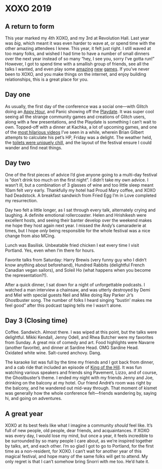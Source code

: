 # XOXO 2019

## A return to form

This year marked my 4th XOXO, and my 3rd at Revolution Hall. Last year was _big_, which meant it was even harder to wave at, or spend time with the other amazing attendees I knew. This year, it felt just right. I still waved at too many folks, and wished I had time to have a number of small dinners over the next year instead of so many “hey, I see you, sorry I’ve gotta run!” However, I got to spend time with a smallish group of friends, see all the talks I wanted, and even play some [amazing](http://www.killerqueenblack.com) [new](https://www.youtube.com/watch?v=IJ_I8SSVKto) [games](https://play.date).
If you’ve never been to XOXO, and you make things on the internet, and enjoy building relationships, this is a great place for you.

## Day one

As usually, the first day of the conference was a social one—with Glitch doing an [Appy Hour](https://glitch.com/~appy-hour), and Panic showing off the [Playdate](https://play.date). It was super cool seeing all the strange community games and creations of Glitch users, along with a few presentations, and the Playdate is something I can’t wait to own. Topped-off with a dinner at Kachka, a lot of upcoming games, and one of the [most hilarious videos](https://www.polygon.com/videos/2019/9/9/20849172/unraveled-how-to-calculate-pet-hp-hit-points) I’ve seen in a while, wherein Brian Gilbert attempts to calculate his pet’s HP, Friday was a delight. The weather held, the [toilets were uniquely chill](https://twitter.com/brookshelley/status/1171647388001406976?s=21), and the layout of the festival ensure I could wander and find neat things.

## Day two

One of the first pieces of advice I’d give anyone going to a multi-day festival is “don’t drink too much on the first night”. I didn’t take my own advice. I wasn’t ill, but a combination of 3 glasses of wine and too little sleep meant 10am felt _very_ early. Thankfully my hotel had Proud Mary coffee, and XOXO had Deadstock. A breakfast sandwich from Fried Egg I’m in Love completed my resurrection. 

Day two felt a little longer, as I sat through every talk, alternately crying and laughing. A definite emotional rollercoaster. Helen and Hrishikesh were excellent hosts, and seeing their banter develop over the weekend makes me hope they host again next year. I missed the Andy’s camaraderie at times, but I hope _only_ being responsible for the whole festival was a nice change from also MCing. 

Lunch was Basilisk. Unbeatable fried chicken I eat every time I visit Portland. Yes, even when I’m there for hours.

Favorite talks from Saturday: Harry Brewis (very funny guy who I didn’t know anything about beforehand), Hundred Rabbits (delightful French Canadian vegan sailors), and Soleil Ho (what happens when you become the representation?!). 

After a quick dinner, I sat down for a night of unforgettable podcasts. I watched a man interview a chainsaw, and was utterly destroyed by Demi and Miel with special guests Neil and Mike doing Ray Parker Jr’s Ghostbuster song. The number of folks I heard singing “bustin’ makes me feel good” after this podcast taping tells me I wasn’t alone.

## Day 3 (Closing time)

Coffee. Sandwich. Almost there. I was wiped at this point, but the talks were delightful. Mikki Kendall, Jenny Odell, and Rhea Butcher were my favorites from Sunday. A great mix of comedy and art. Food highlights were Navarre (another favorite), and dinner at Sardine Head. OMG Sardine Head. Oxidated white wine. Salt-cured anchovy. Dang. 

The karaoke list was full by the time my friends and I got back from dinner, and a cab ride that included an episode of [King of the Hill](https://twitter.com/brookshelley/status/1170902500083322880?s=21). It was fun watching various speakers and friends sing Pavement, Lizzo, and of course, the Ghostbuster’s theme. I ended my night with my friends Jenny and Joe, drinking on the balcony at my hotel. Our friend André’s room was right by the balcony, and he wandered out mid-way through. That moment of kismet was generally how the whole conference felt—friends wandering by, saying hi, and going on adventures.

## A great year

XOXO at its best feels like what I imagine a community _should_ feel like. It’s full of new people, old people, dear friends, and acquaintances. If XOXO was every day, I would lose my mind, but once a year, it feels incredible to be surrounded by so many people I care about, as we’re inspired together by talks, art, and each other. I’m so glad I got to go to Portland, for the first time as a non-resident, for XOXO. I can’t wait for another year of this magical festival, and hope many of the same folks will get to attend. My only regret is that I can’t somehow bring Snorri with me too. He’d hate it.